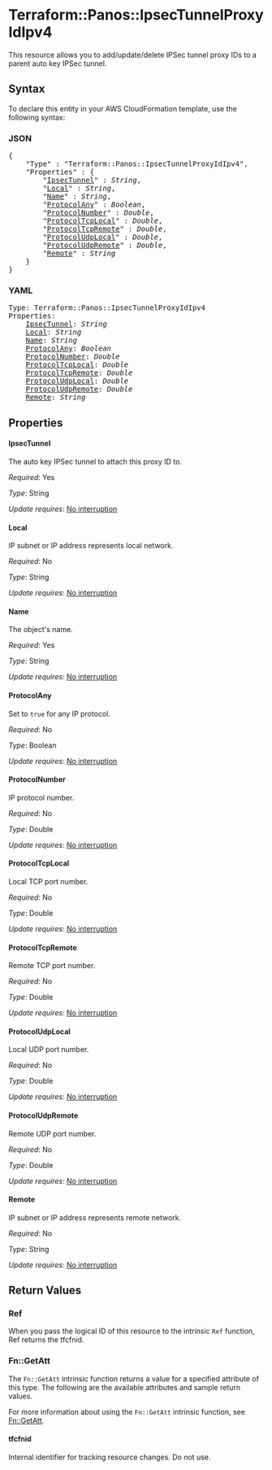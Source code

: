 # Terraform::Panos::IpsecTunnelProxyIdIpv4

This resource allows you to add/update/delete IPSec tunnel proxy IDs to
a parent auto key IPSec tunnel.

## Syntax

To declare this entity in your AWS CloudFormation template, use the following syntax:

### JSON

<pre>
{
    "Type" : "Terraform::Panos::IpsecTunnelProxyIdIpv4",
    "Properties" : {
        "<a href="#ipsectunnel" title="IpsecTunnel">IpsecTunnel</a>" : <i>String</i>,
        "<a href="#local" title="Local">Local</a>" : <i>String</i>,
        "<a href="#name" title="Name">Name</a>" : <i>String</i>,
        "<a href="#protocolany" title="ProtocolAny">ProtocolAny</a>" : <i>Boolean</i>,
        "<a href="#protocolnumber" title="ProtocolNumber">ProtocolNumber</a>" : <i>Double</i>,
        "<a href="#protocoltcplocal" title="ProtocolTcpLocal">ProtocolTcpLocal</a>" : <i>Double</i>,
        "<a href="#protocoltcpremote" title="ProtocolTcpRemote">ProtocolTcpRemote</a>" : <i>Double</i>,
        "<a href="#protocoludplocal" title="ProtocolUdpLocal">ProtocolUdpLocal</a>" : <i>Double</i>,
        "<a href="#protocoludpremote" title="ProtocolUdpRemote">ProtocolUdpRemote</a>" : <i>Double</i>,
        "<a href="#remote" title="Remote">Remote</a>" : <i>String</i>
    }
}
</pre>

### YAML

<pre>
Type: Terraform::Panos::IpsecTunnelProxyIdIpv4
Properties:
    <a href="#ipsectunnel" title="IpsecTunnel">IpsecTunnel</a>: <i>String</i>
    <a href="#local" title="Local">Local</a>: <i>String</i>
    <a href="#name" title="Name">Name</a>: <i>String</i>
    <a href="#protocolany" title="ProtocolAny">ProtocolAny</a>: <i>Boolean</i>
    <a href="#protocolnumber" title="ProtocolNumber">ProtocolNumber</a>: <i>Double</i>
    <a href="#protocoltcplocal" title="ProtocolTcpLocal">ProtocolTcpLocal</a>: <i>Double</i>
    <a href="#protocoltcpremote" title="ProtocolTcpRemote">ProtocolTcpRemote</a>: <i>Double</i>
    <a href="#protocoludplocal" title="ProtocolUdpLocal">ProtocolUdpLocal</a>: <i>Double</i>
    <a href="#protocoludpremote" title="ProtocolUdpRemote">ProtocolUdpRemote</a>: <i>Double</i>
    <a href="#remote" title="Remote">Remote</a>: <i>String</i>
</pre>

## Properties

#### IpsecTunnel

The auto key IPSec tunnel to attach this
proxy ID to.

_Required_: Yes

_Type_: String

_Update requires_: [No interruption](https://docs.aws.amazon.com/AWSCloudFormation/latest/UserGuide/using-cfn-updating-stacks-update-behaviors.html#update-no-interrupt)

#### Local

IP subnet or IP address represents local network.

_Required_: No

_Type_: String

_Update requires_: [No interruption](https://docs.aws.amazon.com/AWSCloudFormation/latest/UserGuide/using-cfn-updating-stacks-update-behaviors.html#update-no-interrupt)

#### Name

The object's name.

_Required_: Yes

_Type_: String

_Update requires_: [No interruption](https://docs.aws.amazon.com/AWSCloudFormation/latest/UserGuide/using-cfn-updating-stacks-update-behaviors.html#update-no-interrupt)

#### ProtocolAny

Set to `true` for any IP protocol.

_Required_: No

_Type_: Boolean

_Update requires_: [No interruption](https://docs.aws.amazon.com/AWSCloudFormation/latest/UserGuide/using-cfn-updating-stacks-update-behaviors.html#update-no-interrupt)

#### ProtocolNumber

IP protocol number.

_Required_: No

_Type_: Double

_Update requires_: [No interruption](https://docs.aws.amazon.com/AWSCloudFormation/latest/UserGuide/using-cfn-updating-stacks-update-behaviors.html#update-no-interrupt)

#### ProtocolTcpLocal

Local TCP port number.

_Required_: No

_Type_: Double

_Update requires_: [No interruption](https://docs.aws.amazon.com/AWSCloudFormation/latest/UserGuide/using-cfn-updating-stacks-update-behaviors.html#update-no-interrupt)

#### ProtocolTcpRemote

Remote TCP port number.

_Required_: No

_Type_: Double

_Update requires_: [No interruption](https://docs.aws.amazon.com/AWSCloudFormation/latest/UserGuide/using-cfn-updating-stacks-update-behaviors.html#update-no-interrupt)

#### ProtocolUdpLocal

Local UDP port number.

_Required_: No

_Type_: Double

_Update requires_: [No interruption](https://docs.aws.amazon.com/AWSCloudFormation/latest/UserGuide/using-cfn-updating-stacks-update-behaviors.html#update-no-interrupt)

#### ProtocolUdpRemote

Remote UDP port number.

_Required_: No

_Type_: Double

_Update requires_: [No interruption](https://docs.aws.amazon.com/AWSCloudFormation/latest/UserGuide/using-cfn-updating-stacks-update-behaviors.html#update-no-interrupt)

#### Remote

IP subnet or IP address represents remote network.

_Required_: No

_Type_: String

_Update requires_: [No interruption](https://docs.aws.amazon.com/AWSCloudFormation/latest/UserGuide/using-cfn-updating-stacks-update-behaviors.html#update-no-interrupt)

## Return Values

### Ref

When you pass the logical ID of this resource to the intrinsic `Ref` function, Ref returns the tfcfnid.

### Fn::GetAtt

The `Fn::GetAtt` intrinsic function returns a value for a specified attribute of this type. The following are the available attributes and sample return values.

For more information about using the `Fn::GetAtt` intrinsic function, see [Fn::GetAtt](https://docs.aws.amazon.com/AWSCloudFormation/latest/UserGuide/intrinsic-function-reference-getatt.html).

#### tfcfnid

Internal identifier for tracking resource changes. Do not use.

